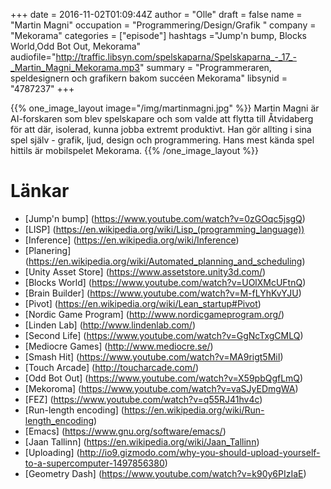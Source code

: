 +++
date = 2016-11-02T01:09:44Z
author = "Olle"
draft = false
name = "Martin Magni"
occupation = "Programmering/Design/Grafik "
company = "Mekorama"
categories = ["episode"]
hashtags ="Jump'n bump, Blocks World,Odd Bot Out, Mekorama"
audiofile="http://traffic.libsyn.com/spelskaparna/Spelskaparna_-_17_-_Martin_Magni_Mekorama.mp3"
summary = "Programmeraren, speldesignern och grafikern bakom succéen Mekorama"
libsynid = "4787237"
+++


{{% one_image_layout image="/img/martinmagni.jpg" %}}
Martin Magni är AI-forskaren som blev spelskapare och som valde att
flytta till Åtvidaberg för att där, isolerad, kunna jobba extremt
produktivt. Han gör allting i sina spel själv - grafik, ljud, design och
programmering. Hans mest kända spel hittils är mobilspelet Mekorama.
{{% /one_image_layout %}}

# Länkar
* [Jump'n bump] (https://www.youtube.com/watch?v=0zGOqc5jsgQ)
* [LISP] (https://en.wikipedia.org/wiki/Lisp_(programming_language))
* [Inference] (https://en.wikipedia.org/wiki/Inference)
* [Planering] (https://en.wikipedia.org/wiki/Automated_planning_and_scheduling)
* [Unity Asset Store] (https://www.assetstore.unity3d.com/)
* [Blocks World] (https://www.youtube.com/watch?v=UOlXMcUFtnQ)
* [Brain Builder] (https://www.youtube.com/watch?v=M-fLYhKvYJU)
* [Pivot] (https://en.wikipedia.org/wiki/Lean_startup#Pivot)
* [Nordic Game Program] (http://www.nordicgameprogram.org/)
* [Linden Lab] (http://www.lindenlab.com/)
* [Second Life] (https://www.youtube.com/watch?v=GgNcTxgCMLQ)
* [Mediocre Games] (http://www.mediocre.se/)
* [Smash Hit] (https://www.youtube.com/watch?v=MA9rigt5MiI)
* [Touch Arcade] (http://toucharcade.com/)
* [Odd Bot Out] (https://www.youtube.com/watch?v=X59pbQgfLmQ)
* [Mekoroma] (https://www.youtube.com/watch?v=vaSJyEDmgWA)
* [FEZ] (https://www.youtube.com/watch?v=q55RJ41hv4c)
* [Run-length encoding] (https://en.wikipedia.org/wiki/Run-length_encoding)
* [Emacs] (https://www.gnu.org/software/emacs/)
* [Jaan Tallinn]  (https://en.wikipedia.org/wiki/Jaan_Tallinn)
* [Uploading] (http://io9.gizmodo.com/why-you-should-upload-yourself-to-a-supercomputer-1497856380)
* [Geometry Dash] (https://www.youtube.com/watch?v=k90y6PIzIaE) 
